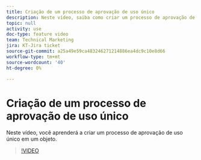 ```yaml
---
title: Criação de um processo de aprovação de uso único
description: Neste vídeo, saiba como criar um processo de aprovação de uso único em um objeto.
topic: null
activity: use
doc-type: feature video
team: Technical Marketing
jira: KT-Jira ticket
source-git-commit: a25a49e59ca483246271214886ea4dc9c10e8d66
workflow-type: tm+mt
source-wordcount: '40'
ht-degree: 0%

---
```


# Criação de um processo de aprovação de uso único

Neste vídeo, você aprenderá a criar um processo de aprovação de uso único em um objeto.

>[!VIDEO](https://video.tv.adobe.com/v/335225/?quality=12&learn=on)
